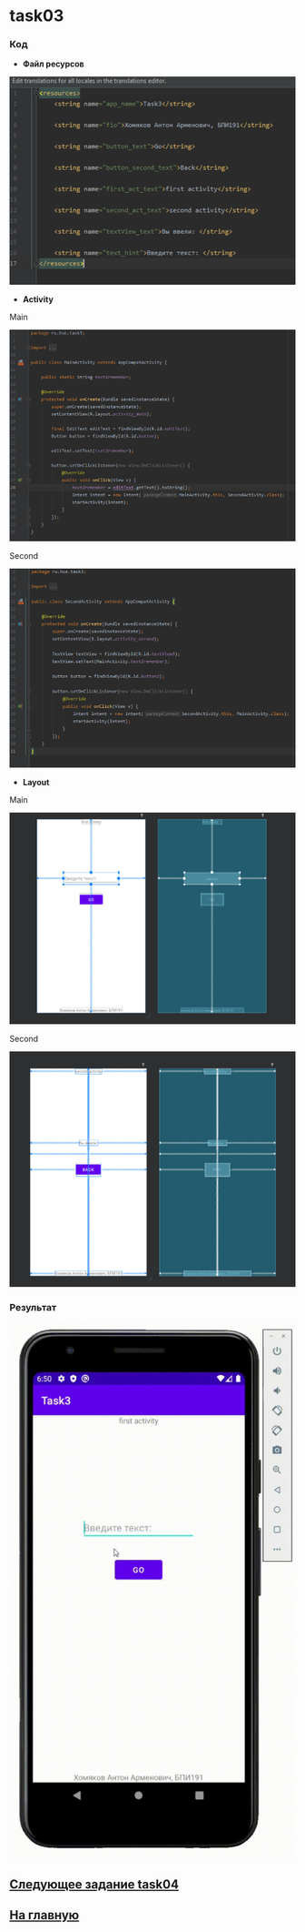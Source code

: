 # task03
### Код 

* **Файл ресурсов**

![str](https://github.com/antonkhmv/android_dz/blob/main/task03/img/str.png)

* **Activity**

Main

![main](https://github.com/antonkhmv/android_dz/blob/main/task03/img/main.png)

Second

![main](https://github.com/antonkhmv/android_dz/blob/main/task03/img/sec.png)

* **Layout**

Main

![main_lay](https://github.com/antonkhmv/android_dz/blob/main/task03/img/main_lay.png)
 
Second

![sec_lay](https://github.com/antonkhmv/android_dz/blob/main/task03/img/sec_lay.png)
 
### Результат

![res](https://github.com/antonkhmv/android_dz/blob/main/task03/img/res.gif)

## [Следующее задание task04](../task04)

## [На главную](/../../)
